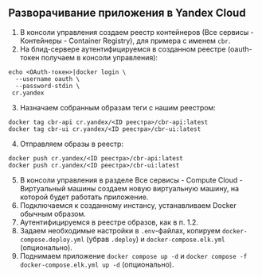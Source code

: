 ## Разворачивание приложения в Yandex Cloud

1. В консоли управления создаем реестр контейнеров (Все сервисы - Контейнеры - Container Registry), для примера с именем `cbr`.
2. На блид-сервере аутентифицируемся в созданном реестре (oauth-токен получаем в консоли управления):
```
echo <OAuth-токен>|docker login \
  --username oauth \
  --password-stdin \
 cr.yandex
```

3. Назначаем собранным образам теги с нашим реестром:
```
docker tag cbr-api cr.yandex/<ID реестра>/cbr-api:latest
docker tag cbr-ui cr.yandex/<ID реестра>/cbr-ui:latest
```

4. Отправляем образы в реестр:
```
docker push cr.yandex/<ID реестра>/cbr-api:latest
docker push cr.yandex/<ID реестра>/cbr-ui:latest
```

5. В консоли управления в разделе Все сервисы - Compute Cloud - Виртуальный машины создаем новую виртуальную машину, на которой будет работать приложение.
6. Подключаемся к созданному инстансу, устанавливаем Docker обычным образом.
7. Аутентифицируемся в реестре образов, как в п. 1.2.
8. Задаем необходимые настройки в `.env`-файлах, копируем `docker-compose.deploy.yml` (убрав `.deploy`) и `docker-compose.elk.yml` (опционально).
9. Поднимаем приложение `docker compose up -d` и `docker compose -f docker-compose.elk.yml up -d` (опционально).
